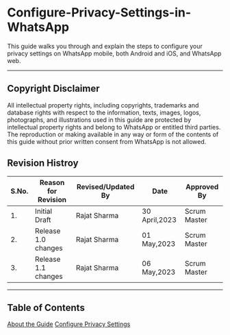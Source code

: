 # Configure-Privacy-Settings-in-WhatsApp
This guide walks you through and explain the steps to configure your privacy settings on WhatsApp mobile, both Android and iOS, and WhatsApp web.

_______________________________________________________________________________________________________________________________________________________________________
## Copyright Disclaimer

All intellectual property rights, including copyrights, trademarks and database rights with respect to the information, texts, images, logos, photographs, and illustrations used in this guide are protected by intellectual property rights and belong to WhatsApp or entitled third parties. The reproduction or making available in any way or form of the contents of this guide without prior written consent from WhatsApp is not allowed.

## Revision Histroy
| S.No. | Reason for Revision | Revised/Updated By | Date | Approved By |
| ---- | ------ | ------ | -------- | ------- |
| 1. | Initial Draft | Rajat Sharma | 30 April,2023 | Scrum Master |
| 2. | Release 1.0 changes | Rajat Sharma | 01 May,2023 | Scrum Master |
| 3. | Release 1.1 changes | Rajat Sharma | 06 May,2023 | Scrum Master |

_______________________________________________________________________________________________________________________________________________________________________

## Table of Contents
[About the Guide](abouttheguide)
[Configure Privacy Settings](configureprivacysettings)
 
